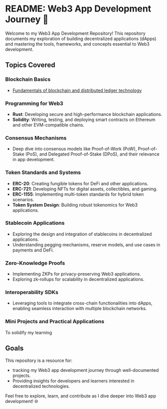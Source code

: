 # README: Web3 App Development Journey 🚀

Welcome to my Web3 App Development Repository! This repository documents my exploration of building decentralized applications (dApps) and mastering the tools, frameworks, and concepts essential to Web3 development.  

## Topics Covered  

### **Blockchain Basics**  
- [Fundamentals of blockchain and distributed ledger technology](./basic/README.md)  

### **Programming for Web3**  
- **Rust**: Developing secure and high-performance blockchain applications.  
- **Solidity**: Writing, testing, and deploying smart contracts on Ethereum and other EVM-compatible chains.  

### **Consensus Mechanisms**  
- Deep dive into consensus models like Proof-of-Work (PoW), Proof-of-Stake (PoS), and Delegated Proof-of-Stake (DPoS), and their relevance in app development.  

### **Token Standards and Systems**  
- **ERC-20**: Creating fungible tokens for DeFi and other applications.  
- **ERC-721**: Developing NFTs for digital assets, collectibles, and gaming.  
- **ERC-1155**: Implementing multi-token standards for hybrid token scenarios.  
- **Token System Design**: Building robust tokenomics for Web3 applications.  

### **Stablecoin Applications**  
- Exploring the design and integration of stablecoins in decentralized applications.  
- Understanding pegging mechanisms, reserve models, and use cases in payments and DeFi.  

### **Zero-Knowledge Proofs**  
- Implementing ZKPs for privacy-preserving Web3 applications.  
- Exploring zk-rollups for scalability in decentralized applications.  

### **Interoperability SDKs**  
- Leveraging tools to integrate cross-chain functionalities into dApps, enabling seamless interaction with multiple blockchain networks.  

### **Mini Projects and Practical Applications**  
To solidify my learning

## Goals  
This repository is a resource for:  
- tracking my Web3 app development journey through well-documented projects.  
- Providing insights for developers and learners interested in decentralized technologies.  

Feel free to explore, learn, and contribute as I dive deeper into Web3 app development! 🌐

